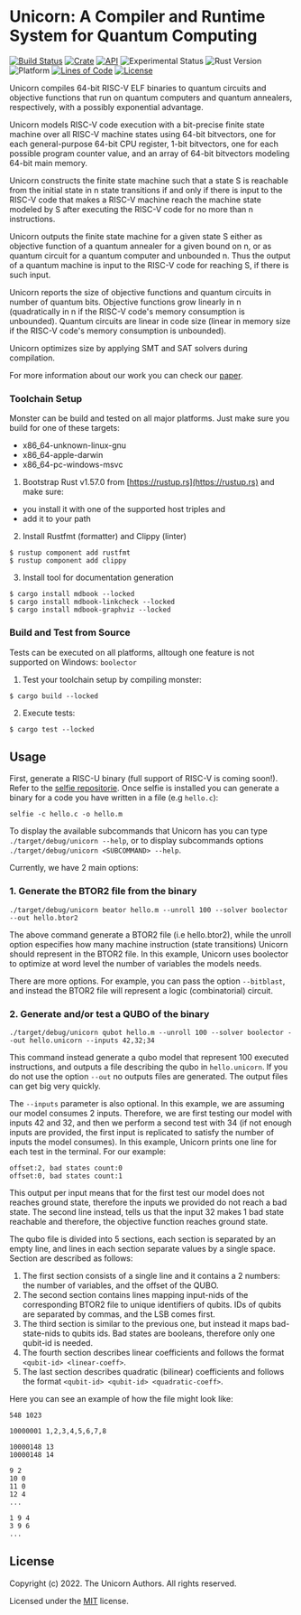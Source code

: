 # Unicorn: A Compiler and Runtime System for Quantum Computing

[![Build Status](https://img.shields.io/github/workflow/status/cksystemsgroup/monster/Test)](https://github.com/cksystemsgroup/monster/actions)
[![Crate](https://img.shields.io/crates/v/monster-rs.svg)](https://crates.io/crates/monster-rs)
[![API](https://docs.rs/monster-rs/badge.svg)](https://docs.rs/monster-rs)
![Experimental Status](https://img.shields.io/badge/status-experimental-yellow.svg)
![Rust Version](https://img.shields.io/badge/Rust-v1.57.0-yellow)
![Platform](https://img.shields.io/badge/platform-linux%20%7C%20macos%20%7C%20windows-brightgreen)
[![Lines of Code](https://img.shields.io/tokei/lines/github/cksystemsgroup/monster)](https://github.com/cksystemsgroup/monster)
[![License](https://img.shields.io/crates/l/monster-rs)](https://github.com/cksystemsgroup/monster/blob/master/LICENSE)

Unicorn compiles 64-bit RISC-V ELF binaries to quantum circuits and objective functions that run on quantum computers and quantum annealers, respectively, with a possibly exponential advantage.

Unicorn models RISC-V code execution with a bit-precise finite state machine over all RISC-V machine states using 64-bit bitvectors, one for each general-purpose 64-bit CPU register, 1-bit bitvectors, one for each possible program counter value, and an array of 64-bit bitvectors modeling 64-bit main memory.

Unicorn constructs the finite state machine such that a state S is reachable from the initial state in n state transitions if and only if there is input to the RISC-V code that makes a RISC-V machine reach the machine state modeled by S after executing the RISC-V code for no more than n instructions.

Unicorn outputs the finite state machine for a given state S either as objective function of a quantum annealer for a given bound on n, or as quantum circuit for a quantum computer and unbounded n. Thus the output of a quantum machine is input to the RISC-V code for reaching S, if there is such input.

Unicorn reports the size of objective functions and quantum circuits in number of quantum bits. Objective functions grow linearly in n (quadratically in n if the RISC-V code's memory consumption is unbounded). Quantum circuits are linear in code size (linear in memory size if the RISC-V code's memory consumption is unbounded).

Unicorn optimizes size by applying SMT and SAT solvers during compilation.

For more information about our work you can check our [paper](https://arxiv.org/abs/2111.12063).

### Toolchain Setup
Monster can be build and tested on all major platforms.
Just make sure you build for one of these targets:
 - x86_64-unknown-linux-gnu
 - x86_64-apple-darwin
 - x86_64-pc-windows-msvc

1. Bootstrap Rust v1.57.0 from [https://rustup.rs](https://rustup.rs) and make sure:
 - you install it with one of the supported host triples and 
 - add it to your path
2. Install Rustfmt (formatter) and Clippy (linter)
```
$ rustup component add rustfmt
$ rustup component add clippy
```
3. Install tool for documentation generation
```
$ cargo install mdbook --locked
$ cargo install mdbook-linkcheck --locked
$ cargo install mdbook-graphviz --locked
```

### Build and Test from Source
Tests can be executed on all platforms, alltough one
feature is not supported on Windows: `boolector`

1. Test your toolchain setup by compiling monster:
```
$ cargo build --locked
```
2. Execute tests:
```
$ cargo test --locked
```
## Usage

First, generate a RISC-U binary (full support of RISC-V is coming soon!). Refer to the [selfie repositorie](https://github.com/cksystemsteaching/selfie). Once selfie is installed you can generate a binary for a code you have written in a file (e.g `hello.c`):

```
selfie -c hello.c -o hello.m
```

To display the available subcommands that Unicorn has you can type `./target/debug/unicorn --help`, or to display subcommands options `./target/debug/unicorn <SUBCOMMAND> --help`.

Currently, we have 2 main options:
### 1. Generate the BTOR2 file from the binary
```
./target/debug/unicorn beator hello.m --unroll 100 --solver boolector --out hello.btor2
```
The above command generate a BTOR2 file (i.e hello.btor2), while the unroll option especifies how many machine instruction (state transitions) Unicorn should represent in the BTOR2 file. In this example, Unicorn uses boolector to optimize at word level the number of variables the models needs. 

There are more options. For example, you can pass the option `--bitblast`, and instead the BTOR2 file will represent a logic (combinatorial) circuit.


### 2. Generate and/or test a QUBO of the binary
```
./target/debug/unicorn qubot hello.m --unroll 100 --solver boolector --out hello.unicorn --inputs 42,32;34
```
This command instead generate a qubo model that represent 100 executed instructions, and outputs a file describing the qubo in `hello.unicorn`. If you do not use the option `--out` no outputs files are generated. The output files can get big very quickly.

The `--inputs` parameter is also optional. In this example, we are assuming our model consumes 2 inputs. Therefore, we are first testing our model with inputs 42 and 32, and then we perform a second test with 34 (if not enough inputs are provided, the first input is replicated to satisfy the number of inputs the model consumes). In this example, Unicorn prints one line for each test in the terminal. For our example:

```
offset:2, bad states count:0
offset:0, bad states count:1
```

This output per input means that for the first test our model does not reaches ground state, therefore the inputs we provided do not reach a bad state. The second line instead, tells us that the input 32 makes 1 bad state reachable and therefore, the objective function reaches ground state.

The qubo file is divided into 5 sections, each section is separated by an empty line, and lines in each section separate values by a single space. Section are described as follows:

1. The first section consists of a single line and it contains a 2 numbers: the number of variables, and the offset of the QUBO. 
2. The second section contains lines mapping input-nids of the corresponding BTOR2 file to unique identifiers of qubits. IDs of qubits are separated by commas, and the LSB comes first.
3. The third section is similar to the previous one, but instead it maps bad-state-nids to qubits ids. Bad states are booleans, therefore only one qubit-id is needed.
4. The fourth section describes linear coefficients and follows the format `<qubit-id> <linear-coeff>`.
5. The last section describes quadratic (bilinear) coefficients and follows the format `<qubit-id> <qubit-id> <quadratic-coeff>`.

Here you can see an example of how the file might look like:

```
548 1023

10000001 1,2,3,4,5,6,7,8

10000148 13
10000148 14

9 2
10 0
11 0
12 4
...

1 9 4
3 9 6
...
```

## License

Copyright (c) 2022. The Unicorn Authors. All rights reserved.

Licensed under the [MIT](LICENSE) license.
